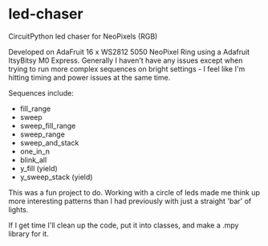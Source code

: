 # led-chaser
CircuitPython led chaser for NeoPixels (RGB) 

Developed on AdaFruit 16 x WS2812 5050 NeoPixel Ring using a Adafruit ItsyBitsy M0 Express.  Generally I haven't have any issues except when trying to run more complex sequences on bright settings - I feel like I'm hitting timing and power issues at the same time.

Sequences include:
* fill_range
* sweep   
* sweep_fill_range
* sweep_range  
* sweep_and_stack
* one_in_n
* blink_all
* y_fill (yield)
* y_sweep_stack (yield)

This was a fun project to do. Working with a circle of leds made me think up more interesting patterns than I had previously with just a straight 'bar' of lights.

If I get time I'll clean up the code, put it into classes, and make a .mpy library for it.
